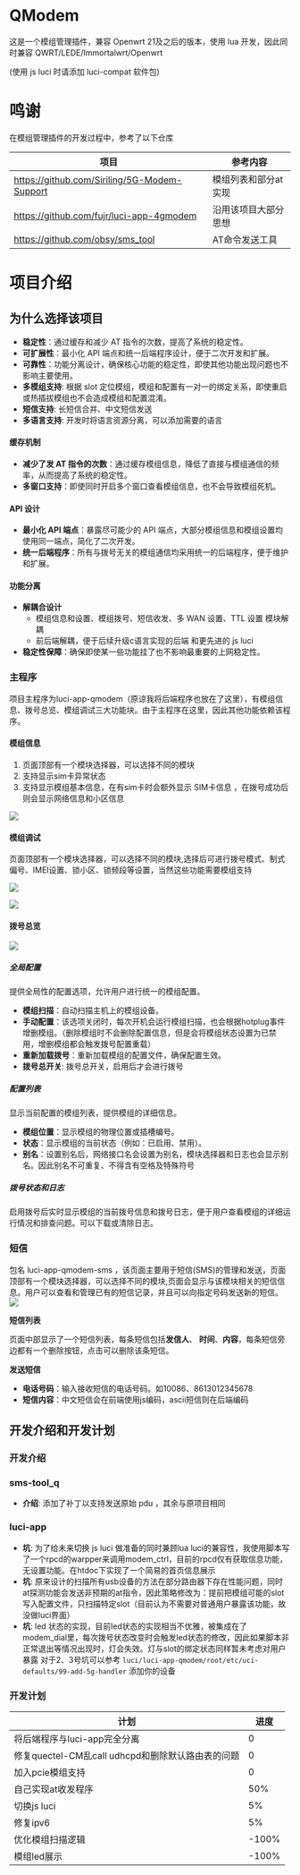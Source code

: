 # QModem

这是一个模组管理插件，兼容 Openwrt 21及之后的版本，使用 lua 开发，因此同时兼容 QWRT/LEDE/Immortalwrt/Openwrt

(使用 js luci 时请添加 luci-compat 软件包)

# 鸣谢

在模组管理插件的开发过程中，参考了以下仓库


| 项目                                         | 参考内容             |
| -------------------------------------------- | -------------------- |
| https://github.com/Siriling/5G-Modem-Support | 模组列表和部分at实现 |
| https://github.com/fujr/luci-app-4gmodem     | 沿用该项目大部分思想 |
| https://github.com/obsy/sms_tool             | AT命令发送工具       |

# 项目介绍

## 为什么选择该项目

- **稳定性**：通过缓存和减少 AT 指令的次数，提高了系统的稳定性。
- **可扩展性**：最小化 API 端点和统一后端程序设计，便于二次开发和扩展。
- **可靠性**：功能分离设计，确保核心功能的稳定性，即使其他功能出现问题也不影响主要使用。
- **多模组支持**: 根据 slot 定位模组，模组和配置有一对一的绑定关系，即使重启或热插拔模组也不会造成模组和配置混淆。
- **短信支持**: 长短信合并、中文短信发送
- **多语言支持**: 开发时将语言资源分离，可以添加需要的语言

#### 缓存机制

- **减少了发 AT 指令的次数**：通过缓存模组信息，降低了直接与模组通信的频率，从而提高了系统的稳定性。
- **多窗口支持**：即使同时开启多个窗口查看模组信息，也不会导致模组死机。

#### API 设计

- **最小化 API 端点**：暴露尽可能少的 API 端点，大部分模组信息和模组设置均使用同一端点，简化了二次开发。
- **统一后端程序**：所有与拨号无关的模组通信均采用统一的后端程序，便于维护和扩展。

#### 功能分离

- **解耦合设计**
  - 模组信息和设置、模组拨号、短信收发、多 WAN 设置、TTL 设置 模块解耦
  - 前后端解耦，便于后续升级c语言实现的后端 和更先进的 js luci
- **稳定性保障**：确保即使某一些功能挂了也不影响最重要的上网稳定性。

### 主程序

项目主程序为luci-app-qmodem（原谅我将后端程序也放在了这里），有模组信息、拨号总览、模组调试三大功能块。由于主程序在这里，因此其他功能依赖该程序。

#### 模组信息

1. 页面顶部有一个模块选择器，可以选择不同的模块
2. 支持显示sim卡异常状态
3. 支持显示模组基本信息，在有sim卡时会额外显示 SIM卡信息 ，在拨号成功后则会显示网络信息和小区信息

![](imgs/modem_info.png)

#### 模组调试

页面顶部有一个模块选择器，可以选择不同的模块,选择后可进行拨号模式、制式偏号、IMEI设置、锁小区、锁频段等设置，当然这些功能需要模组支持

![](imgs/modem_debug_lock_cell.png)

![](imgs/modem_debug_lock_band.png)

#### 拨号总览

![](imgs/dial_overview.png)

##### 全局配置

提供全局性的配置选项，允许用户进行统一的模组配置。

- **模组扫描**：自动扫描主机上的模组设备。
- **手动配置**：该选项关闭时，每次开机会运行模组扫描，也会根据hotplug事件增删模组。（删除模组时不会删除配置信息，但是会将模组状态设置为已禁用，增删模组都会触发拨号配置重载）
- **重新加载拨号**：重新加载模组的配置文件，确保配置生效。
- **拨号总开关**: 拨号总开关，启用后才会进行拨号

##### 配置列表

显示当前配置的模组列表，提供模组的详细信息。

- **模组位置**：显示模组的物理位置或插槽编号。
- **状态**：显示模组的当前状态（例如：已启用、禁用）。
- **别名**：设置别名后，网络接口名会设置为别名，模块选择器和日志也会显示别名。因此别名不可重复、不得含有空格及特殊符号

##### 拨号状态和日志

启用拨号后实时显示模组的当前拨号信息和拨号日志，便于用户查看模组的详细运行情况和排查问题。可以下载或清除日志。

### 短信

包名 luci-app-qmodem-sms ，该页面主要用于短信(SMS)的管理和发送，页面顶部有一个模块选择器，可以选择不同的模块,页面会显示与该模块相关的短信信息。用户可以查看和管理已有的短信记录，并且可以向指定号码发送新的短信。
![](imgs/modem_sms.png)

**短信列表**

页面中部显示了一个短信列表，每条短信包括**发信人**、 **时间**、**内容**，每条短信旁边都有一个删除按钮，点击可以删除该条短信。

**发送短信**

- **电话号码**：输入接收短信的电话号码。如10086、8613012345678
- **短信内容**：中文短信会在前端使用js编码，ascii短信则在后端编码

## 开发介绍和开发计划

### 开发介绍

### sms-tool_q

- **介绍**: 添加了补丁以支持发送原始 pdu ，其余与原项目相同

### luci-app

- **坑**: 为了给未来切换 js luci 做准备的同时兼顾lua luci的兼容性，我使用脚本写了一个rpcd的warpper来调用modem_ctrl，目前的rpcd仅有获取信息功能，无设置功能。在htdoc下实现了一个简易的首页信息展示
- **坑**: 原来设计的扫描所有usb设备的方法在部分路由器下存在性能问题，同时 at探测功能会发送非预期的at指令，因此策略修改为：提前把模组可能的slot写入配置文件，只扫描特定slot（目前认为不需要对普通用户暴露该功能，故没做luci界面）
- **坑**: led 状态的实现，目前led状态的实现相当不优雅，被集成在了modem_dial里，每次拨号状态改变时会触发led状态的修改，因此如果脚本非正常退出等情况出现时，灯会失效。灯与slot的绑定状态同样暂未考虑对用户暴露
对于2、3号坑可以参考 ```luci/luci-app-qmodem/root/etc/uci-defaults/99-add-5g-handler``` 添加你的设备

### 开发计划


| 计划                                              | 进度  |
| ------------------------------------------------- | ----- |
| 将后端程序与luci-app完全分离                      | 0     |
| 修复quectel-CM乱call udhcpd和删除默认路由表的问题 | 0     |
| 加入pcie模组支持                                  | 0     |
| 自己实现at收发程序                                | 50%   |
| 切换js luci                                       | 5%    |
| 修复ipv6                                          | 5%    |
| 优化模组扫描逻辑                                  | -100% |
| 模组led展示                                  | -100% |

